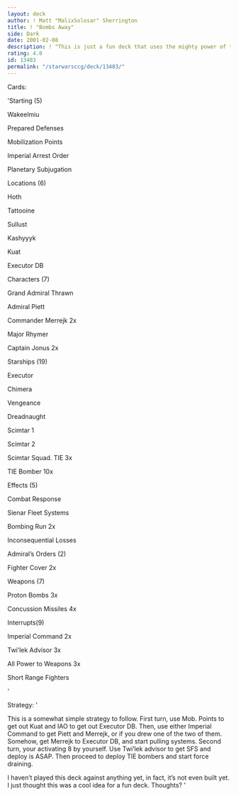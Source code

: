 ```yaml
---
layout: deck
author: ! Matt "MalixSolosar" Sherrington
title: ! "Bombs Away"
side: Dark
date: 2001-02-08
description: ! "This is just a fun deck that uses the mighty power of the TIE bomber to ’crush’ your opponents party."
rating: 4.0
id: 13483
permalink: "/starwarsccg/deck/13483/"
---
```

Cards: 

'Starting (5)

Wakeelmiu

Prepared Defenses

Mobilization Points

Imperial Arrest Order

Planetary Subjugation


Locations (6)

Hoth

Tattooine

Sullust

Kashyyyk

Kuat

Executor DB


Characters (7)

Grand Admiral Thrawn

Admiral Piett

Commander Merrejk  2x

Major Rhymer

Captain Jonus  2x


Starships (19)

Executor

Chimera

Vengeance

Dreadnaught

Scimtar 1

Scimtar 2

Scimtar Squad. TIE  3x

TIE Bomber  10x


Effects (5)

Combat Response

Sienar Fleet Systems

Bombing Run  2x

Inconsequential Losses


Admiral’s Orders (2)

Fighter Cover  2x


Weapons (7)

Proton Bombs  3x

Concussion Missiles  4x


Interrupts(9)

Imperial Command  2x

Twi’lek Advisor  3x

All Power to Weapons  3x

Short Range Fighters

'

Strategy: '

This is a somewhat simple strategy to follow.  First turn, use Mob. Points to get out Kuat and IAO to get out Executor DB.  Then, use either Imperial Command to get Piett and Merrejk, or if you drew one of the two of them.  Somehow, get Merrejk to Executor DB, and start pulling systems.  Second turn, your activating 8 by yourself.  Use Twi’lek advisor to get SFS and deploy is ASAP.  Then proceed to deploy TIE bombers and start force draining.  


I haven’t played this deck against anything yet, in fact, it’s not even built yet.  I just thought this was a cool idea for a fun deck.  Thoughts?  '
